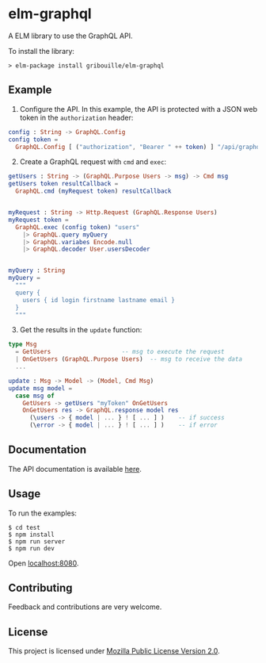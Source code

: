 # elm-graphql

A ELM library to use the GraphQL API.

To install the library:

```
> elm-package install gribouille/elm-graphql
```


## Example

1) Configure the API. In this example, the API is protected with a JSON web token
in the `authorization` header:
```elm
config : String -> GraphQL.Config
config token =
  GraphQL.Config [ ("authorization", "Bearer " ++ token) ] "/api/graphql"
```

2) Create a GraphQL request with `cmd` and `exec`:
```elm
getUsers : String -> (GraphQL.Purpose Users -> msg) -> Cmd msg
getUsers token resultCallback =
  GraphQL.cmd (myRequest token) resultCallback


myRequest : String -> Http.Request (GraphQL.Response Users)
myRequest token =
  GraphQL.exec (config token) "users"
    |> GraphQL.query myQuery
    |> GraphQL.variabes Encode.null
    |> GraphQL.decoder User.usersDecoder


myQuery : String
myQuery =
  """
  query {
    users { id login firstname lastname email }
  }
  """
```

3) Get the results in the `update` function:
```elm
type Msg
  = GetUsers                    -- msg to execute the request
  | OnGetUsers (GraphQL.Purpose Users)  -- msg to receive the data
  ...

update : Msg -> Model -> (Model, Cmd Msg)
update msg model =
  case msg of
    GetUsers -> getUsers "myToken" OnGetUsers
    OnGetUsers res -> GraphQL.response model res
      (\users -> { model | ... } ! [ ... ] )    -- if success
      (\error -> { model | ... } ! [ ... ] )    -- if error
```


## Documentation

The API documentation is available [here](http://package.elm-lang.org/packages/gribouille/elm-graphql/latest).


## Usage

To run the examples:

```shell
$ cd test
$ npm install
$ npm run server
$ npm run dev
```
Open [localhost:8080](http://localhost:8080).


## Contributing

Feedback and contributions are very welcome.


## License

This project is licensed under [Mozilla Public License Version 2.0](./LICENSE).
